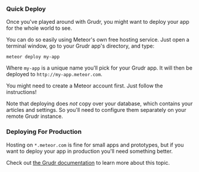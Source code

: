 ### Quick Deploy

Once you've played around with Grudr, you might want to deploy your app for the whole world to see. 

You can do so easily using Meteor's own free hosting service. Just open a terminal window, go to your Grudr app's directory, and type:

```
meteor deploy my-app
```

Where `my-app` is a unique name you'll pick for your Grudr app. It will then be deployed to `http://my-app.meteor.com`. 

You might need to create a Meteor account first. Just follow the instructions!

Note that deploying does *not* copy over your database, which contains your articles and settings. So you'll need to configure them separately on your remote Grudr instance.

### Deploying For Production

Hosting on `*.meteor.com` is fine for small apps and prototypes, but if you want to deploy your app in production you'll need something better. 

Check out [the Grudr documentation](http://docs.grudrapp.org/docs/deploying) to learn more about this topic.
